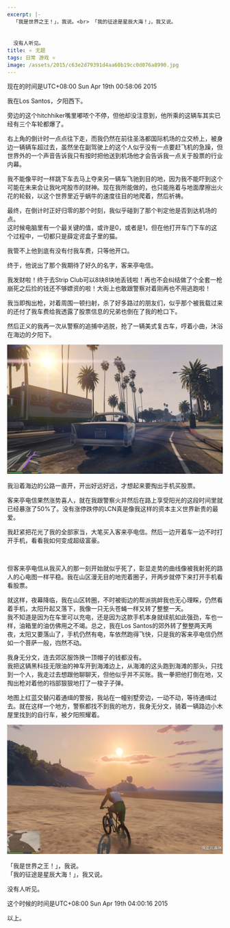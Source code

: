 ```yaml
---
excerpt: |-
  「我是世界之王！」，我说。<br> 「我的征途是星辰大海！」，我又说。


  没有人听见。
title: ⭐️ 无题
tags: 日常 游戏 ⭐️
image: /assets/2015/c63e2d79391d4aa60b19cc0d076a8990.jpg
---
```


现在的时间是UTC+08:00 Sun Apr 19th 00:58:06 2015

我在Los Santos，夕阳西下。

旁边的这个hitchhiker嘴里嘟哝个不停，但他却没注意到，他所乘的这辆车其实已经有三个车轮都爆了。

右上角的倒计时一点点往下走，而我仍然在前往圣洛都国际机场的立交桥上，被身边一辆辆车超过去，虽然坐在副驾驶上的这个人似乎没有一点要赶飞机的急躁，但世界外的一个声音告诉我只有按时把他送到机场他才会告诉我一点关于股票的行业内幕。

我不能像平时一样跳下车去马上夺来另一辆车飞驰到目的地，因为我不能吓到这个可能在未来会让我叱咤股市的财神。现在我所能做的，也只能拖着与地面摩擦出火花的轮毂，以这个世界里近乎蜗牛的速度往目的地爬着，然后祈祷。

最终，在倒计时正好归零的那个时刻，我似乎碰到了那个判定他是否到达机场的点。  
这时候电脑里有一个最关键的值，或许是0，或者是1，但在他打开车门下车的这个过程中，一切都只是薛定谔盒子里的猫。

我管不上他到底有没有付我车费，只等他开口。

终于，他说出了那个我期待了好久的名字，客来亭电信。

我发财啦！终于去Strip Club可以8块8块地丢钱啦！再也不会纠结做了个全套一枪崩死之后捡的钱还不够嫖资的啦！大街上也敢跟警察对着刚再也不用逃跑啦！

我当即掏出枪，对着周围一顿扫射，杀了好多路过的朋友们，似乎那个被我载过来的还付了我车费给我透露了股票信息的兄弟也倒在了我的枪口下。

然后正义的我再一次从警察的追捕中逃脱，抢了一辆美式复古车，哼着小曲，沐浴在海边的夕阳下。

![](/assets/2015/b7e82fe13ef397ed72b727b5f7e54eec.jpg)

我沿着海边的公路一直开，开出好远好远，才想起来要掏出手机买股票。

客来亭电信果然涨势喜人，就在我跟警察火并然后在路上享受阳光的这段时间里就已经暴涨了50%了。没有涨停跌停的LCN真是像我这样的资本主义世界新贵的最爱。

我赶紧把花光了我的全部家当，大笔买入客来亭电信。然后一边开着车一边不时打开手机，看看我如何变成超级富豪。

<br>

但客来亭电信从我买入的那一刻开始就似乎死了，彰显走势的曲线像被我射死的路人的心电图一样平稳。我在山区漫无目的地兜着圈子，开两步就停下来打开手机看看股票。

就这样，夜幕降临，我在山区转圈，不时被街边的帮派挑衅我也无心理睬，仍然看着手机，太阳升起又落下，我像一只无头苍蝇一样又转了整整一天。  
我不知道是因为在车里可以充电，还是因为这款手机本身就续航如此强劲，车也一样，油箱里的油仿佛用之不竭。总之，我在Los Santos的郊外转了整整两天两夜，太阳又要落山了，手机仍然有电，车依然跑得飞快，只是我的客来亭电信仍然如一个菩萨一般，岿然不动。

我身无分文，连去郊区服饰换一顶帽子的钱都没有。  
我把这辆黑科技无限油的神车开到海滩边上，从海滩的这头跑到海滩的那头，只找到一个人，我走过去想跟他聊聊天，但他似乎并不买账。我一拳把他打倒在地，又掏出枪对着他的裆部狠狠地打了一梭子子弹。

地图上红蓝交替闪着通缉的警报，我站在一幢别墅旁边，一动不动，等待通缉过去。就在这样一个地方，警察都找不到我的地方，我身无分文，骑着一辆路边小木屋里找到的自行车，被夕阳照耀着。

![](/assets/2015/532afca0564bc8eb76690de7cd93ecf5.jpg)

「我是世界之王！」，我说。  
「我的征途是星辰大海！」，我又说。

没有人听见。

这个时候的时间是UTC+08:00 Sun Apr 19th 04:00:16 2015

以上。
